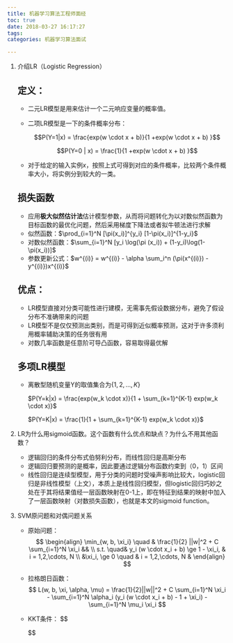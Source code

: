 ```yaml
---
title: 机器学习算法工程师面经
toc: true
date: 2018-03-27 16:17:27
tags:
categories: 机器学习算法面试

---
```


1. 介绍LR（Logistic Regression）

   ## 定义：

   - 二元LR模型是用来估计一个二元响应变量的概率值。

   - 二项LR模型是一下的条件概率分布：

     $$P(Y=1|x) = \frac{exp(w \cdot x + b)}{1 +exp(w \cdot x + b) }$$

     $$P(Y=0 | x) = \frac{1}{1 +exp(w \cdot x + b) }$$

   - 对于给定的输入实例$x$，按照上式可得到对应的条件概率，比较两个条件概率大小，将实例分到较大的一类。

   ## 损失函数

   - 应用**极大似然估计法**估计模型参数，从而将问题转化为以对数似然函数为目标函数的最优化问题，然后采用梯度下降法或者拟牛顿法进行求解
   - 似然函数：$\prod_{i=1}^N [\pi(x_i)]^{y_i} [1-\pi(x_i)]^{1-y_i}$
   - 对数似然函数：$\sum_{i=1}^N [y_i \log(\pi (x_i)) + (1-y_i)\log(1-\pi(x_i))]$
   - 参数更新公式：$w^{(i)} = w^{(i)} - \alpha \sum_i^n (\pi(x^{(i)}) - y^{(i)})x^{(i)}$

   ## **优点**：

   - LR模型直接对分类可能性进行建模，无需事先假设数据分布，避免了假设分布不准确带来的问题
   - LR模型不是仅仅预测出类别，而是可得到近似概率预测，这对于许多须利用概率辅助决策的任务很有用
   - 对数几率函数是任意阶可导凸函数，容易取得最优解

   ## 多项LR模型

   - 离散型随机变量Y的取值集合为$\{1, 2, \dots, K\}$

     $P(Y=k|x) = \frac{exp(w_k \cdot x)}{1 + \sum_{k=1}^{K-1} exp(w_k \cdot x)}$

     $P(Y=K|x) = \frac{1}{1 + \sum_{k=1}^{K-1} exp(w_k \cdot x)}$

2. LR为什么用sigmoid函数。这个函数有什么优点和缺点？为什么不用其他函数？

   - 逻辑回归的条件分布式伯努利分布，而线性回归是高斯分布
   - 逻辑回归要预测的是概率，因此要通过逻辑分布函数约束到（0，1）区间
   - 线性回归是连续型模型，用于分类的问题时受噪声影响比较大，logistic回归是非线性模型（上文），本质上是线性回归模型，但logistic回归巧妙之处在于其将结果值经一层函数映射在0-1上，即在特征到结果的映射中加入了一层函数映射（对数损失函数），也就是本文的sigmoid function。

3. SVM原问题和对偶问题关系

   - 原始问题：
     $$
     \begin{align} 
     \min_{w, b, \xi_i}  \quad &  \frac{1}{2} ||w|^2 + C \sum_{i=1}^N \xi_i  && \\
      s.t. \quad& y_i (w \cdot x_i + b) \ge 1 - \xi_i, & i = 1,2,\cdots, N  \\
      &\xi_i, \ge 0 \quad & i = 1,2,\cdots, N &
     \end{align}
     $$

   - 拉格朗日函数：
     $$
     L(w, b, \xi, \alpha, \mu) = \frac{1}{2}||w||^2 + C \sum_{i=1}^N \xi_i - \sum_{i=1}^N \alpha_i (y_i (w \cdot x_i + b) - 1 + \xi_i) - \sum_{i=1}^N \mu_i \xi_i
     $$

   - KKT条件：
     $$

     $$
     ​
